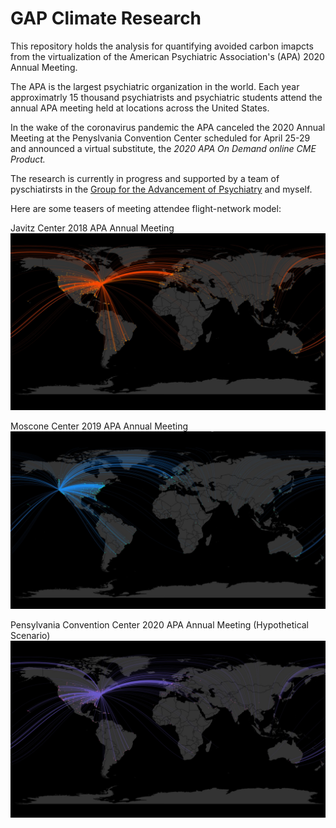 # GAP Climate Research

This repository holds the analysis for quantifying avoided carbon imapcts from the virtualization of the American Psychiatric Association's (APA) 2020 Annual Meeting. 

The APA is the largest psychiatric organization in the world. Each year approximatrly 15 thousand psychiatrists and psychiatric students attend the annual APA meeting held at locations across the United States. 

In the wake of the coronavirus pandemic the APA canceled the 2020 Annual Meeting at the Penyslvania Convention Center scheduled for April 25-29 and announced a virtual substitute, the *2020 APA On Demand online CME Product.*

The research is currently in progress and supported by a team of pyschiatirsts in the [Group for the Advancement of Psychiatry](https://ourgap.org) and myself.

Here are some teasers of meeting attendee flight-network model:

Javitz Center 2018 APA Annual Meeting
![NYC 2018 APA Annaul Meeting](/images/NYC2018.jpg)


Moscone Center 2019 APA Annual Meeting
![SF 2019 APA Annaul Meeting](/images/SF2019.jpg)


Pensylvania Convention Center 2020 APA Annual Meeting (Hypothetical Scenario)
![PHL 2020 APA Annaul Meeting](/images/PHL2020.jpg)